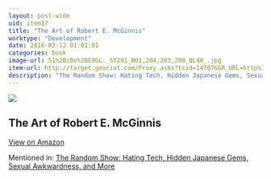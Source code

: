 ```yaml
---
layout: post-wide
uid: item17
title: "The Art of Robert E. McGinnis"
worktype: "Development"
date: 2016-02-12 01:01:01
categories: book
image-url: 51%2BiBv%2BE9GL._SY291_BO1,204,203,200_QL40_.jpg
item-url: http://target.georiot.com/Proxy.ashx?tsid=14707&GR_URL=http%3A%2F%2Fwww.amazon.com%2FArt-Robert-E-McGinnis%2Fdp%2F1781162174%2F
description: "The Random Show: Hating Tech, Hidden Japanese Gems, Sexual Awkwardness, and More"
---
```

<a href="http://target.georiot.com/Proxy.ashx?tsid=14707&GR_URL=http%3A%2F%2Fwww.amazon.com%2FArt-Robert-E-McGinnis%2Fdp%2F1781162174%2F" target="blank"><img src="../../../../img/thumbs/51%2BiBv%2BE9GL._SY291_BO1,204,203,200_QL40_.jpg" class="prod-img"></a>
<h2>The Art of Robert E. McGinnis</h2>
<p><a class="btn btn-primary" href="http://target.georiot.com/Proxy.ashx?tsid=14707&GR_URL=http%3A%2F%2Fwww.amazon.com%2FArt-Robert-E-McGinnis%2Fdp%2F1781162174%2F" target="blank">View on Amazon</a><p>
<p>Mentioned in: <a href="http://fourhourworkweek.com/2014/11/25/the-random-show-hating-tech-hidden-japanese-gems-sexual-awkwardness-and-more/" target="blank">The Random Show: Hating Tech, Hidden Japanese Gems, Sexual Awkwardness, and More</a></p>
